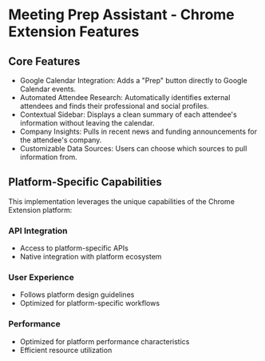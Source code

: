# Meeting Prep Assistant - Chrome Extension Features

## Core Features
- Google Calendar Integration: Adds a "Prep" button directly to Google Calendar events.
- Automated Attendee Research: Automatically identifies external attendees and finds their professional and social profiles.
- Contextual Sidebar: Displays a clean summary of each attendee's information without leaving the calendar.
- Company Insights: Pulls in recent news and funding announcements for the attendee's company.
- Customizable Data Sources: Users can choose which sources to pull information from.

## Platform-Specific Capabilities
This implementation leverages the unique capabilities of the Chrome Extension platform:

### API Integration
- Access to platform-specific APIs
- Native integration with platform ecosystem

### User Experience
- Follows platform design guidelines
- Optimized for platform-specific workflows

### Performance
- Optimized for platform performance characteristics
- Efficient resource utilization
